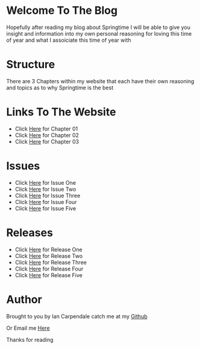 # Welcome To The Blog

Hopefully after reading my blog about Springtime I will be able
to give you insight and information into my own personal 
reasoning for loving this time of year and what I assoiciate this time of 
year with

# Structure

There are 3 Chapters within my website that each have their own
reasoning and topics as to why Springtime is the best

# Links To The Website

- Click [Here](https://b00099416.github.io/github-story-2019/Chapter01.html) for Chapter 01
- Click [Here](https://b00099416.github.io/github-story-2019/Chapter02.html) for Chapter 02
- Click [Here](https://b00099416.github.io/github-story-2019/Chapter03.html) for Chapter 03

# Issues
- Click [Here](https://github.com/B00099416/github-story-2019/issues/1) for Issue One
- Click [Here](https://github.com/B00099416/github-story-2019/issues/2) for Issue Two
- Click [Here](https://github.com/B00099416/github-story-2019/issues/3) for Issue Three
- Click [Here](https://github.com/B00099416/github-story-2019/issues/4) for Issue Four
- Click [Here](https://github.com/B00099416/github-story-2019/issues/5) for Issue Five

# Releases

- Click [Here](https://github.com/B00099416/github-story-2019/releases/tag/Chap1) for Release One
- Click [Here](https://github.com/B00099416/github-story-2019/releases/tag/Chap2) for Release Two
- Click [Here](https://github.com/B00099416/github-story-2019/releases/tag/Chap3) for Release Three
- Click [Here](https://github.com/B00099416/github-story-2019/releases/tag/Final) for Release Four
- Click [Here](https://github.com/B00099416/github-story-2019/releases/tag/Alt) for Release Five

# Author

Brought to you by Ian Carpendale catch me at my [Github](https://github.com/B00099416)

Or Email me [Here](mailto:b00100201@student.itb.ie)

Thanks for reading
